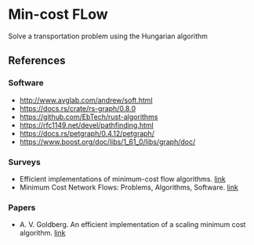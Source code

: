 # Min-cost FLow

Solve a transportation problem using the Hungarian algorithm

## References

### Software

* http://www.avglab.com/andrew/soft.html
* https://docs.rs/crate/rs-graph/0.8.0
* https://github.com/EbTech/rust-algorithms
* https://rfc1149.net/devel/pathfinding.html
* https://docs.rs/petgraph/0.4.12/petgraph/
* https://www.boost.org/doc/libs/1_61_0/libs/graph/doc/

### Surveys

* Efficient implementations of minimum-cost flow algorithms. [link](https://arxiv.org/pdf/1207.6381.pdf)
* Minimum Cost Network Flows: Problems, Algorithms, Software. [link](http://elib.mi.sanu.ac.rs/files/journals/yjor/45/yujorn45p3-19.pdf)

### Papers

* A. V. Goldberg. An efficient implementation of a scaling minimum cost algorithm. [link](http://citeseerx.ist.psu.edu/viewdoc/download?doi=10.1.1.31.258&rep=rep1&type=pdf)
